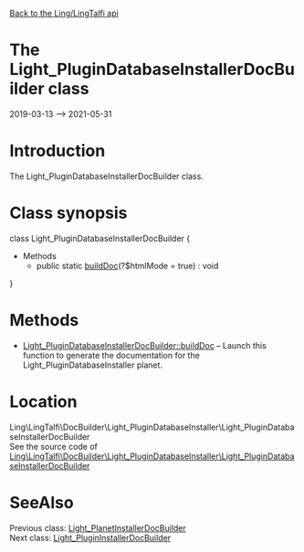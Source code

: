 [Back to the Ling/LingTalfi api](https://github.com/lingtalfi/LingTalfi/blob/master/doc/api/Ling/LingTalfi.md)



The Light_PluginDatabaseInstallerDocBuilder class
================
2019-03-13 --> 2021-05-31






Introduction
============

The Light_PluginDatabaseInstallerDocBuilder class.



Class synopsis
==============


class <span class="pl-k">Light_PluginDatabaseInstallerDocBuilder</span>  {

- Methods
    - public static [buildDoc](https://github.com/lingtalfi/LingTalfi/blob/master/doc/api/Ling/LingTalfi/DocBuilder/Light_PluginDatabaseInstaller/Light_PluginDatabaseInstallerDocBuilder/buildDoc.md)(?$htmlMode = true) : void

}






Methods
==============

- [Light_PluginDatabaseInstallerDocBuilder::buildDoc](https://github.com/lingtalfi/LingTalfi/blob/master/doc/api/Ling/LingTalfi/DocBuilder/Light_PluginDatabaseInstaller/Light_PluginDatabaseInstallerDocBuilder/buildDoc.md) &ndash; Launch this function to generate the documentation for the Light_PluginDatabaseInstaller planet.





Location
=============
Ling\LingTalfi\DocBuilder\Light_PluginDatabaseInstaller\Light_PluginDatabaseInstallerDocBuilder<br>
See the source code of [Ling\LingTalfi\DocBuilder\Light_PluginDatabaseInstaller\Light_PluginDatabaseInstallerDocBuilder](https://github.com/lingtalfi/LingTalfi/blob/master/DocBuilder/Light_PluginDatabaseInstaller/Light_PluginDatabaseInstallerDocBuilder.php)



SeeAlso
==============
Previous class: [Light_PlanetInstallerDocBuilder](https://github.com/lingtalfi/LingTalfi/blob/master/doc/api/Ling/LingTalfi/DocBuilder/Light_PlanetInstaller/Light_PlanetInstallerDocBuilder.md)<br>Next class: [Light_PluginInstallerDocBuilder](https://github.com/lingtalfi/LingTalfi/blob/master/doc/api/Ling/LingTalfi/DocBuilder/Light_PluginInstaller/Light_PluginInstallerDocBuilder.md)<br>
